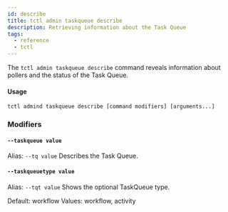 ```yaml
---
id: describe
title: tctl admin taskqueue describe
description: Retrieving information about the Task Queue
tags:
  - reference
  - tctl
---
```


The `tctl admin taskqueue describe` command reveals information about pollers and the status of the Task Queue.

#### Usage
`tctl admind taskqueue describe [command modifiers] [arguments...]`

### Modifiers

#### `--taskqueue value`
Alias: `--tq value`
Describes the Task Queue.

#### `--taskqueuetype value`
Alias: `--tqt value`
Shows the optional TaskQueue type.

Default: workflow
Values: workflow, activity